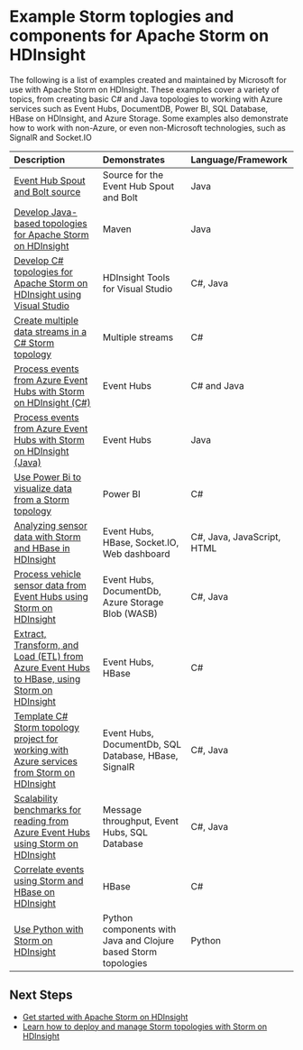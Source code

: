 <properties
    pageTitle="Example Apache Storm topologies on HDInsight | Azure"
    description="A list of example Storm topologies created and tested with Apache Storm on HDInsight including basic C# and Java topologies, and working with Event Hubs."
    services="hdinsight"
    documentationcenter=""
    author="Blackmist"
    manager="jhubbard"
    editor="cgronlun"
    tags="azure-portal" />
<tags
    ms.assetid="f9b1bdff-5928-4705-a76d-52fd200917cb"
    ms.service="hdinsight"
    ms.devlang="na"
    ms.topic="article"
    ms.tgt_pltfrm="na"
    ms.workload="big-data"
    ms.date="11/08/2016"
    wacn.date=""
    ms.author="larryfr" />

# Example Storm toplogies and components for Apache Storm on HDInsight

The following is a list of examples created and maintained by Microsoft for use with Apache Storm on HDInsight. These examples cover a variety of topics, from creating basic C# and Java topologies to working with Azure services such as Event Hubs, DocumentDB, Power BI, SQL Database, HBase on HDInsight, and Azure Storage. Some examples also demonstrate how to work with non-Azure, or even non-Microsoft technologies, such as SignalR and Socket.IO

| Description | Demonstrates | Language/Framework |
|:--- |:--- |:--- |
| [Event Hub Spout and Bolt source](https://github.com/apache/storm/tree/master/external/storm-eventhubs) |Source for the Event Hub Spout and Bolt |Java |
| [Develop Java-based topologies for Apache Storm on HDInsight][5797064f] |Maven |Java |
| [Develop C# topologies for Apache Storm on HDInsight using Visual Studio][16fce2d1] |HDInsight Tools for Visual Studio |C#, Java |
| [Create multiple data streams in a C# Storm topology][ec5a4064] |Multiple streams |C# |
| [Process events from Azure Event Hubs with Storm on HDInsight (C#)][844d1d81] |Event Hubs |C# and Java |
| [Process events from Azure Event Hubs with Storm on HDInsight (Java)](/documentation/articles/hdinsight-storm-develop-java-event-hub-topology/) |Event Hubs |Java |
| [Use Power Bi to visualize data from a Storm topology][94d15238] |Power BI |C# |
| [Analyzing sensor data with Storm and HBase in HDInsight][ab894747] |Event Hubs, HBase, Socket.IO, Web dashboard |C#, Java, JavaScript, HTML |
| [Process vehicle sensor data from Event Hubs using Storm on HDInsight][246ee964] |Event Hubs, DocumentDb, Azure Storage Blob (WASB) |C#, Java |
| [Extract, Transform, and Load (ETL) from Azure Event Hubs to HBase, using Storm on HDInsight][b4b68194] |Event Hubs, HBase |C# |
| [Template C# Storm topology project for working with Azure services from Storm on HDInsight][ce0c02a2] |Event Hubs, DocumentDb, SQL Database, HBase, SignalR |C#, Java |
| [Scalability benchmarks for reading from Azure Event Hubs using Storm on HDInsight][d6c540e3] |Message throughput, Event Hubs, SQL Database |C#, Java |
| [Correlate events using Storm and HBase on HDInsight](/documentation/articles/hdinsight-storm-correlation-topology/) |HBase |C# |
| [Use Python with Storm on HDInsight](/documentation/articles/hdinsight-storm-develop-python-topology/) |Python components with Java and Clojure based Storm topologies |Python |

## Next Steps

* [Get started with Apache Storm on HDInsight][2b8c3488]
* [Learn how to deploy and manage Storm topologies with Storm on HDInsight][6eb0d3b8]

[2b8c3488]: /documentation/articles/hdinsight-apache-storm-tutorial-get-started/ "Learn how to create a Storm on HDInsight cluster and use the Storm Dashboard to deploy example topologies."
[6eb0d3b8]: /documentation/articles/hdinsight-storm-deploy-monitor-topology/ "Learn how to deploy and manage topologies using the web-based Storm Dashboard and Storm UI or the HDInsight Tools for Visual Studio."
[16fce2d1]: /documentation/articles/hdinsight-storm-develop-csharp-visual-studio-topology/ "Learn how to create C# Storm topologies by using the HDInsight Tools for Visual Studio."
[5797064f]: /documentation/articles/hdinsight-storm-develop-java-topology/ "Learn how to create Storm topologies in Java, using Maven, by creating a basic wordcount topology."
[94d15238]: /documentation/articles/hdinsight-storm-power-bi-topology/ "Demonstrates how to write data to Power BI from a C# topology, then create a chart and dashboard from the data."
[ec5a4064]: https://github.com/Blackmist/csharp-storm-example "Demonstrates a basic Storm topology that performs a wordcount, implemented in C#. This also demonstrates how to create multiple data streams within a C# topology."
[844d1d81]: /documentation/articles/hdinsight-storm-develop-csharp-event-hub-topology/ "Learn how to read and write data from Azure Event Hubs with Storm on HDInsight."
[ab894747]: /documentation/articles/hdinsight-storm-sensor-data-analysis/ "Learn how to use Apache Storm on HDInsight to process sensor data from Azure Event Hubs, visualize it using D3.js, and (optionally,) store it to HBase."
[246ee964]: /documentation/articles/hdinsight-storm-iot-eventhub-documentdb/ "Learn how to use a Storm topology to read messages from Azure Event Hubs, read documents from Azure DocumentDB for data referencing and save data to Azure Storage."
[d6c540e3]: https://github.com/hdinsight/hdinsight-storm-examples/blob/master/EventCountExample "Several topologies to demonstrate throughput when reading from Azure Event Hubs and storing to SQL Database using Apache Storm on HDInsight."
[b4b68194]: https://github.com/hdinsight/hdinsight-storm-examples/blob/master/RealTimeETLExample "Learn how to read data from Azure Event Hubs, aggregate & transform the data, then store it to HBase on HDInsight."
[ce0c02a2]: https://github.com/hdinsight/hdinsight-storm-examples/tree/master/templates/HDInsightStormExamples "This project contains templates for spouts, bolts and topologies to interact with various Azure services like Event Hubs, DocumentDB, and SQL Database."

